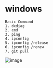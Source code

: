 # windows
```
Basic Command
1. dxdiag
2. cmd
3. ping
4. ipconfig
5. ipconfig /release
6. ipconfig /renew
7. git pull

```
![image](https://github.com/vennamsairam/windows/assets/141803908/ec0e689a-57d1-49d3-9372-c1126963d6ce)
